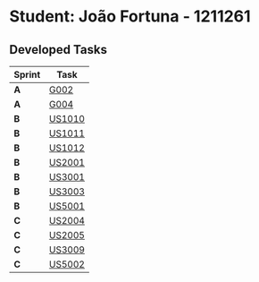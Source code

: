 # Student: João Fortuna - 1211261

## Developed Tasks

| Sprint | Task                                                    |
|--------|---------------------------------------------------------|
| **A**  | [G002](../../MainDocs/DomainModel.md)                   |
| **A**  | [G004](../../../readme.md)                              |
| **B**  | [US1010](../../US1010_ScheduleClass/readme.md)          |
| **B**  | [US1011](../../US1011_ScheduleExtraClass/readme.md)     |
| **B**  | [US1012](../../US1012_UpdateClass/readme.md)            |
| **B**  | [US2001](../../US2001_CreateOrUpdateExam/readme.md)     |
| **B**  | [US3001](../../US3001_BoardCommunication/readme.md)     |
| **B**  | [US3003](../../US3003_SynchronizeSharedBoard/readme.md) |
| **B**  | [US5001](../../US5001/readme.md)                        |
| **C**  | [US2004](../../US2004_TakeAutomatedExam/readme.md)      |
| **C**  | [US2005](../../US2005_ListStudentGrades/readme.md)      |
| **C**  | [US3009](../../US3009_ViewBoardHistory/readme.md)       |
| **C**  | [US5002](../../US5002/readme.md)                        |